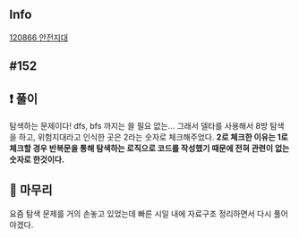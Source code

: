 ## Info

<a href="https://school.programmers.co.kr/learn/courses/30/lessons/120866" rel="nofollow">120866 안전지대</a>

## #152 

## ❗ 풀이
탐색하는 문제이다!
dfs, bfs 까지는 쓸 필요 없는...
그래서 델타를 사용해서 8방 탐색을 하고, 위험지대라고 인식한 곳은 2라는 숫자로 체크해주었다.
**2로 체크한 이유는 1로 체크할 경우 반복문을 통해 탐색하는 로직으로 코드를 작성했기 때문에 전혀 관련이 없는 숫자로 한것이다.** 

## 🙂 마무리
요즘 탐색 문제를 거의 손놓고 있었는데 빠른 시일 내에 자료구조 정리하면서 다시 풀어야겠다.
